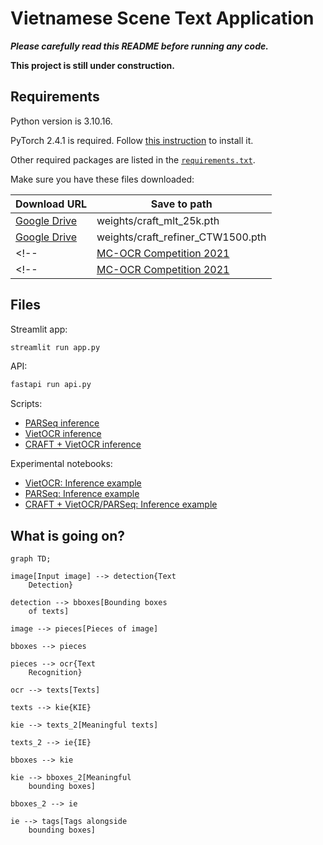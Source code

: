 # Vietnamese Scene Text Application

***Please carefully read this README before running any code.***

**This project is still under construction.**

## Requirements

Python version is 3.10.16.

PyTorch 2.4.1 is required. Follow [this instruction](https://pytorch.org/get-started/previous-versions/#v241) to install it.

Other required packages are listed in the [`requirements.txt`](./requirements.txt).

Make sure you have these files downloaded:

| Download URL | Save to path |
| ------------ | ------------ |
| [Google Drive](https://drive.google.com/file/d/1Jk4eGD7crsqCCg9C9VjCLkMN3ze8kutZ/view) | weights/craft_mlt_25k.pth |
| [Google Drive](https://drive.google.com/file/d/1XSaFwBkOaFOdtk4Ane3DFyJGPRw6v5bO/view) | weights/craft_refiner_CTW1500.pth |
<!-- | [MC-OCR Competition 2021](https://aihub.ml/competitions/1) | data/mc_ocr_warmup_500images.zip | -->
<!-- | [MC-OCR Competition 2021](https://aihub.ml/competitions/1) | data/mcocr2021_public_train_test_data.zip | -->

## Files

Streamlit app:

```bash
streamlit run app.py
```

API:

```bash
fastapi run api.py
```

Scripts:

- [PARSeq inference](./parseq.py)
- [VietOCR inference](./vietocr_api.py)
- [CRAFT + VietOCR inference](./scene_text.py)

Experimental notebooks:

- [VietOCR: Inference example](./01_vietocr_example.ipynb)
- [PARSeq: Inference example](./02_parseq_example.ipynb)
- [CRAFT + VietOCR/PARSeq: Inference example](./03_craft_vietocr_parseq_example.ipynb)

## What is going on?

```mermaid
graph TD;

image[Input image] --> detection{Text
    Detection}

detection --> bboxes[Bounding boxes
    of texts]

image --> pieces[Pieces of image]

bboxes --> pieces

pieces --> ocr{Text
    Recognition}

ocr --> texts[Texts]

texts --> kie{KIE}

kie --> texts_2[Meaningful texts]

texts_2 --> ie{IE}

bboxes --> kie

kie --> bboxes_2[Meaningful
    bounding boxes]

bboxes_2 --> ie

ie --> tags[Tags alongside
    bounding boxes]
```
